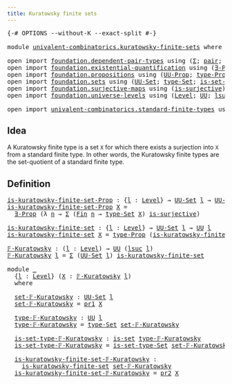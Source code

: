```yaml
---
title: Kuratowsky finite sets
---
```


<pre class="Agda"><a id="48" class="Symbol">{-#</a> <a id="52" class="Keyword">OPTIONS</a> <a id="60" class="Pragma">--without-K</a> <a id="72" class="Pragma">--exact-split</a> <a id="86" class="Symbol">#-}</a>

<a id="91" class="Keyword">module</a> <a id="98" href="univalent-combinatorics.kuratowsky-finite-sets.html" class="Module">univalent-combinatorics.kuratowsky-finite-sets</a> <a id="145" class="Keyword">where</a>

<a id="152" class="Keyword">open</a> <a id="157" class="Keyword">import</a> <a id="164" href="foundation.dependent-pair-types.html" class="Module">foundation.dependent-pair-types</a> <a id="196" class="Keyword">using</a> <a id="202" class="Symbol">(</a><a id="203" href="foundation-core.dependent-pair-types.html#515" class="Record">Σ</a><a id="204" class="Symbol">;</a> <a id="206" href="foundation-core.dependent-pair-types.html#588" class="InductiveConstructor">pair</a><a id="210" class="Symbol">;</a> <a id="212" href="foundation-core.dependent-pair-types.html#605" class="Field">pr1</a><a id="215" class="Symbol">;</a> <a id="217" href="foundation-core.dependent-pair-types.html#617" class="Field">pr2</a><a id="220" class="Symbol">)</a>
<a id="222" class="Keyword">open</a> <a id="227" class="Keyword">import</a> <a id="234" href="foundation.existential-quantification.html" class="Module">foundation.existential-quantification</a> <a id="272" class="Keyword">using</a> <a id="278" class="Symbol">(</a><a id="279" href="foundation.existential-quantification.html#1645" class="Function">∃-Prop</a><a id="285" class="Symbol">)</a>
<a id="287" class="Keyword">open</a> <a id="292" class="Keyword">import</a> <a id="299" href="foundation.propositions.html" class="Module">foundation.propositions</a> <a id="323" class="Keyword">using</a> <a id="329" class="Symbol">(</a><a id="330" href="foundation-core.propositions.html#1393" class="Function">UU-Prop</a><a id="337" class="Symbol">;</a> <a id="339" href="foundation-core.propositions.html#1495" class="Function">type-Prop</a><a id="348" class="Symbol">)</a>
<a id="350" class="Keyword">open</a> <a id="355" class="Keyword">import</a> <a id="362" href="foundation.sets.html" class="Module">foundation.sets</a> <a id="378" class="Keyword">using</a> <a id="384" class="Symbol">(</a><a id="385" href="foundation-core.sets.html#1190" class="Function">UU-Set</a><a id="391" class="Symbol">;</a> <a id="393" href="foundation-core.sets.html#1304" class="Function">type-Set</a><a id="401" class="Symbol">;</a> <a id="403" href="foundation-core.sets.html#1355" class="Function">is-set-type-Set</a><a id="418" class="Symbol">;</a> <a id="420" href="foundation-core.sets.html#1113" class="Function">is-set</a><a id="426" class="Symbol">)</a>
<a id="428" class="Keyword">open</a> <a id="433" class="Keyword">import</a> <a id="440" href="foundation.surjective-maps.html" class="Module">foundation.surjective-maps</a> <a id="467" class="Keyword">using</a> <a id="473" class="Symbol">(</a><a id="474" href="foundation.surjective-maps.html#1905" class="Function">is-surjective</a><a id="487" class="Symbol">)</a>
<a id="489" class="Keyword">open</a> <a id="494" class="Keyword">import</a> <a id="501" href="foundation.universe-levels.html" class="Module">foundation.universe-levels</a> <a id="528" class="Keyword">using</a> <a id="534" class="Symbol">(</a><a id="535" href="Agda.Primitive.html#597" class="Postulate">Level</a><a id="540" class="Symbol">;</a> <a id="542" href="foundation-core.universe-levels.html#235" class="Primitive">UU</a><a id="544" class="Symbol">;</a> <a id="546" href="Agda.Primitive.html#780" class="Primitive">lsuc</a><a id="550" class="Symbol">)</a>

<a id="553" class="Keyword">open</a> <a id="558" class="Keyword">import</a> <a id="565" href="univalent-combinatorics.standard-finite-types.html" class="Module">univalent-combinatorics.standard-finite-types</a> <a id="611" class="Keyword">using</a> <a id="617" class="Symbol">(</a><a id="618" href="univalent-combinatorics.standard-finite-types.html#2149" class="Function">Fin</a><a id="621" class="Symbol">)</a>
</pre>
## Idea

A Kuratowsky finite type is a set `X` for which there exists a surjection into `X` from a standard finite type. In other words, the Kuratowsky finite types are the set-quotient of a standard finite type.

## Definition

<pre class="Agda"><a id="is-kuratowsky-finite-set-Prop"></a><a id="865" href="univalent-combinatorics.kuratowsky-finite-sets.html#865" class="Function">is-kuratowsky-finite-set-Prop</a> <a id="895" class="Symbol">:</a> <a id="897" class="Symbol">{</a><a id="898" href="univalent-combinatorics.kuratowsky-finite-sets.html#898" class="Bound">l</a> <a id="900" class="Symbol">:</a> <a id="902" href="Agda.Primitive.html#597" class="Postulate">Level</a><a id="907" class="Symbol">}</a> <a id="909" class="Symbol">→</a> <a id="911" href="foundation-core.sets.html#1190" class="Function">UU-Set</a> <a id="918" href="univalent-combinatorics.kuratowsky-finite-sets.html#898" class="Bound">l</a> <a id="920" class="Symbol">→</a> <a id="922" href="foundation-core.propositions.html#1393" class="Function">UU-Prop</a> <a id="930" href="univalent-combinatorics.kuratowsky-finite-sets.html#898" class="Bound">l</a>
<a id="932" href="univalent-combinatorics.kuratowsky-finite-sets.html#865" class="Function">is-kuratowsky-finite-set-Prop</a> <a id="962" href="univalent-combinatorics.kuratowsky-finite-sets.html#962" class="Bound">X</a> <a id="964" class="Symbol">=</a>
  <a id="968" href="foundation.existential-quantification.html#1645" class="Function">∃-Prop</a> <a id="975" class="Symbol">(λ</a> <a id="978" href="univalent-combinatorics.kuratowsky-finite-sets.html#978" class="Bound">n</a> <a id="980" class="Symbol">→</a> <a id="982" href="foundation-core.dependent-pair-types.html#515" class="Record">Σ</a> <a id="984" class="Symbol">(</a><a id="985" href="univalent-combinatorics.standard-finite-types.html#2149" class="Function">Fin</a> <a id="989" href="univalent-combinatorics.kuratowsky-finite-sets.html#978" class="Bound">n</a> <a id="991" class="Symbol">→</a> <a id="993" href="foundation-core.sets.html#1304" class="Function">type-Set</a> <a id="1002" href="univalent-combinatorics.kuratowsky-finite-sets.html#962" class="Bound">X</a><a id="1003" class="Symbol">)</a> <a id="1005" href="foundation.surjective-maps.html#1905" class="Function">is-surjective</a><a id="1018" class="Symbol">)</a>

<a id="is-kuratowsky-finite-set"></a><a id="1021" href="univalent-combinatorics.kuratowsky-finite-sets.html#1021" class="Function">is-kuratowsky-finite-set</a> <a id="1046" class="Symbol">:</a> <a id="1048" class="Symbol">{</a><a id="1049" href="univalent-combinatorics.kuratowsky-finite-sets.html#1049" class="Bound">l</a> <a id="1051" class="Symbol">:</a> <a id="1053" href="Agda.Primitive.html#597" class="Postulate">Level</a><a id="1058" class="Symbol">}</a> <a id="1060" class="Symbol">→</a> <a id="1062" href="foundation-core.sets.html#1190" class="Function">UU-Set</a> <a id="1069" href="univalent-combinatorics.kuratowsky-finite-sets.html#1049" class="Bound">l</a> <a id="1071" class="Symbol">→</a> <a id="1073" href="foundation-core.universe-levels.html#235" class="Primitive">UU</a> <a id="1076" href="univalent-combinatorics.kuratowsky-finite-sets.html#1049" class="Bound">l</a>
<a id="1078" href="univalent-combinatorics.kuratowsky-finite-sets.html#1021" class="Function">is-kuratowsky-finite-set</a> <a id="1103" href="univalent-combinatorics.kuratowsky-finite-sets.html#1103" class="Bound">X</a> <a id="1105" class="Symbol">=</a> <a id="1107" href="foundation-core.propositions.html#1495" class="Function">type-Prop</a> <a id="1117" class="Symbol">(</a><a id="1118" href="univalent-combinatorics.kuratowsky-finite-sets.html#865" class="Function">is-kuratowsky-finite-set-Prop</a> <a id="1148" href="univalent-combinatorics.kuratowsky-finite-sets.html#1103" class="Bound">X</a><a id="1149" class="Symbol">)</a>

<a id="𝔽-Kuratowsky"></a><a id="1152" href="univalent-combinatorics.kuratowsky-finite-sets.html#1152" class="Function">𝔽-Kuratowsky</a> <a id="1165" class="Symbol">:</a> <a id="1167" class="Symbol">(</a><a id="1168" href="univalent-combinatorics.kuratowsky-finite-sets.html#1168" class="Bound">l</a> <a id="1170" class="Symbol">:</a> <a id="1172" href="Agda.Primitive.html#597" class="Postulate">Level</a><a id="1177" class="Symbol">)</a> <a id="1179" class="Symbol">→</a> <a id="1181" href="foundation-core.universe-levels.html#235" class="Primitive">UU</a> <a id="1184" class="Symbol">(</a><a id="1185" href="Agda.Primitive.html#780" class="Primitive">lsuc</a> <a id="1190" href="univalent-combinatorics.kuratowsky-finite-sets.html#1168" class="Bound">l</a><a id="1191" class="Symbol">)</a>
<a id="1193" href="univalent-combinatorics.kuratowsky-finite-sets.html#1152" class="Function">𝔽-Kuratowsky</a> <a id="1206" href="univalent-combinatorics.kuratowsky-finite-sets.html#1206" class="Bound">l</a> <a id="1208" class="Symbol">=</a> <a id="1210" href="foundation-core.dependent-pair-types.html#515" class="Record">Σ</a> <a id="1212" class="Symbol">(</a><a id="1213" href="foundation-core.sets.html#1190" class="Function">UU-Set</a> <a id="1220" href="univalent-combinatorics.kuratowsky-finite-sets.html#1206" class="Bound">l</a><a id="1221" class="Symbol">)</a> <a id="1223" href="univalent-combinatorics.kuratowsky-finite-sets.html#1021" class="Function">is-kuratowsky-finite-set</a>

<a id="1249" class="Keyword">module</a> <a id="1256" href="univalent-combinatorics.kuratowsky-finite-sets.html#1256" class="Module">_</a>
  <a id="1260" class="Symbol">{</a><a id="1261" href="univalent-combinatorics.kuratowsky-finite-sets.html#1261" class="Bound">l</a> <a id="1263" class="Symbol">:</a> <a id="1265" href="Agda.Primitive.html#597" class="Postulate">Level</a><a id="1270" class="Symbol">}</a> <a id="1272" class="Symbol">(</a><a id="1273" href="univalent-combinatorics.kuratowsky-finite-sets.html#1273" class="Bound">X</a> <a id="1275" class="Symbol">:</a> <a id="1277" href="univalent-combinatorics.kuratowsky-finite-sets.html#1152" class="Function">𝔽-Kuratowsky</a> <a id="1290" href="univalent-combinatorics.kuratowsky-finite-sets.html#1261" class="Bound">l</a><a id="1291" class="Symbol">)</a>
  <a id="1295" class="Keyword">where</a>

  <a id="1304" href="univalent-combinatorics.kuratowsky-finite-sets.html#1304" class="Function">set-𝔽-Kuratowsky</a> <a id="1321" class="Symbol">:</a> <a id="1323" href="foundation-core.sets.html#1190" class="Function">UU-Set</a> <a id="1330" href="univalent-combinatorics.kuratowsky-finite-sets.html#1261" class="Bound">l</a>
  <a id="1334" href="univalent-combinatorics.kuratowsky-finite-sets.html#1304" class="Function">set-𝔽-Kuratowsky</a> <a id="1351" class="Symbol">=</a> <a id="1353" href="foundation-core.dependent-pair-types.html#605" class="Field">pr1</a> <a id="1357" href="univalent-combinatorics.kuratowsky-finite-sets.html#1273" class="Bound">X</a>

  <a id="1362" href="univalent-combinatorics.kuratowsky-finite-sets.html#1362" class="Function">type-𝔽-Kuratowsky</a> <a id="1380" class="Symbol">:</a> <a id="1382" href="foundation-core.universe-levels.html#235" class="Primitive">UU</a> <a id="1385" href="univalent-combinatorics.kuratowsky-finite-sets.html#1261" class="Bound">l</a>
  <a id="1389" href="univalent-combinatorics.kuratowsky-finite-sets.html#1362" class="Function">type-𝔽-Kuratowsky</a> <a id="1407" class="Symbol">=</a> <a id="1409" href="foundation-core.sets.html#1304" class="Function">type-Set</a> <a id="1418" href="univalent-combinatorics.kuratowsky-finite-sets.html#1304" class="Function">set-𝔽-Kuratowsky</a>

  <a id="1438" href="univalent-combinatorics.kuratowsky-finite-sets.html#1438" class="Function">is-set-type-𝔽-Kuratowsky</a> <a id="1463" class="Symbol">:</a> <a id="1465" href="foundation-core.sets.html#1113" class="Function">is-set</a> <a id="1472" href="univalent-combinatorics.kuratowsky-finite-sets.html#1362" class="Function">type-𝔽-Kuratowsky</a>
  <a id="1492" href="univalent-combinatorics.kuratowsky-finite-sets.html#1438" class="Function">is-set-type-𝔽-Kuratowsky</a> <a id="1517" class="Symbol">=</a> <a id="1519" href="foundation-core.sets.html#1355" class="Function">is-set-type-Set</a> <a id="1535" href="univalent-combinatorics.kuratowsky-finite-sets.html#1304" class="Function">set-𝔽-Kuratowsky</a>

  <a id="1555" href="univalent-combinatorics.kuratowsky-finite-sets.html#1555" class="Function">is-kuratowsky-finite-set-𝔽-Kuratowsky</a> <a id="1593" class="Symbol">:</a>
    <a id="1599" href="univalent-combinatorics.kuratowsky-finite-sets.html#1021" class="Function">is-kuratowsky-finite-set</a> <a id="1624" href="univalent-combinatorics.kuratowsky-finite-sets.html#1304" class="Function">set-𝔽-Kuratowsky</a>
  <a id="1643" href="univalent-combinatorics.kuratowsky-finite-sets.html#1555" class="Function">is-kuratowsky-finite-set-𝔽-Kuratowsky</a> <a id="1681" class="Symbol">=</a> <a id="1683" href="foundation-core.dependent-pair-types.html#617" class="Field">pr2</a> <a id="1687" href="univalent-combinatorics.kuratowsky-finite-sets.html#1273" class="Bound">X</a>
</pre>